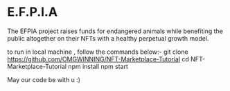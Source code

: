 # E.F.P.I.A
The EFPIA project raises funds for endangered animals while benefiting the public altogether on their NFTs with a healthy perpetual growth model. 

to run in local machine , follow the commands below:-
git clone https://github.com/OMGWINNING/NFT-Marketplace-Tutorial
cd NFT-Marketplace-Tutorial
npm install
npm start

May our code be with u :)
